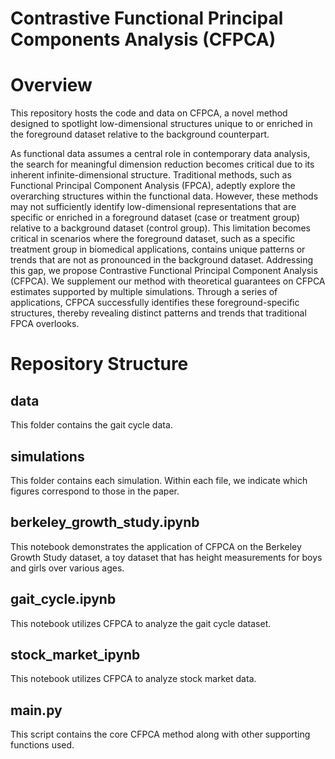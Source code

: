 # Contrastive Functional Principal Components Analysis (CFPCA)

# Overview
This repository hosts the code and data on CFPCA, a novel method designed to spotlight low-dimensional structures unique to or enriched in the foreground dataset relative to the background counterpart.

As functional data assumes a central role in contemporary data analysis, the search for meaningful dimension reduction becomes critical due to its inherent infinite-dimensional structure. Traditional methods, such as Functional Principal Component Analysis (FPCA), adeptly explore the overarching structures within the functional data. However, these methods may not sufficiently identify low-dimensional representations that are specific or enriched in a foreground dataset (case or treatment group) relative to a background dataset (control group). This limitation becomes critical in scenarios where the foreground dataset, such as a specific treatment group in biomedical applications, contains unique patterns or trends that are not as pronounced in the background dataset. Addressing this gap, we propose Contrastive Functional Principal Component Analysis (CFPCA). We supplement our method with theoretical guarantees on CFPCA estimates supported by multiple simulations. Through a series of applications, CFPCA successfully identifies these foreground-specific structures, thereby revealing distinct patterns and trends that traditional FPCA overlooks.

# Repository Structure
## data
This folder contains the gait cycle data.

## simulations
This folder contains each simulation. Within each file, we indicate which figures correspond to those in the paper.

## berkeley_growth_study.ipynb
This notebook demonstrates the application of CFPCA on the Berkeley Growth Study dataset, a toy dataset that has height measurements for boys and girls over various ages.

## gait_cycle.ipynb
This notebook utilizes CFPCA to analyze the gait cycle dataset.

## stock_market_ipynb
This notebook utilizes CFPCA to analyze stock market data.

## main.py
This script contains the core CFPCA method along with other supporting functions used.
